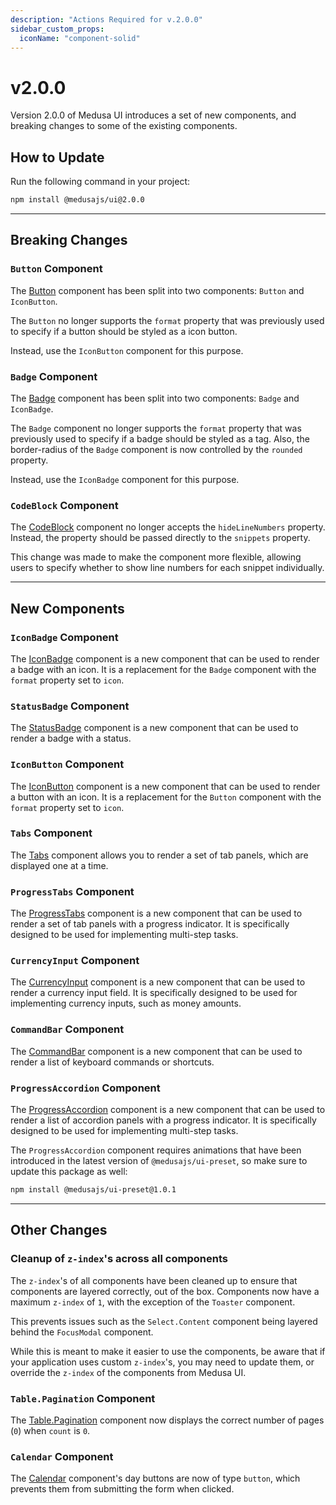 ```yaml
---
description: "Actions Required for v.2.0.0"
sidebar_custom_props:
  iconName: "component-solid"
---
```


# v2.0.0

Version 2.0.0 of Medusa UI introduces a set of new components, and breaking changes to some of the existing components.

## How to Update

Run the following command in your project:

```bash npm2yarn
npm install @medusajs/ui@2.0.0
```

---

## Breaking Changes

### `Button` Component

The [Button](https://docs.medusajs.com/ui/components/button) component has been split into two components: `Button` and `IconButton`.

The `Button` no longer supports the `format` property that was previously used to specify if a button should be styled as a icon button.

Instead, use the `IconButton` component for this purpose.

### `Badge` Component

The [Badge](https://docs.medusajs.com/ui/components/badge) component has been split into two components: `Badge` and `IconBadge`.

The `Badge` component no longer supports the `format` property that was previously used to specify if a badge should be styled as a tag. Also, the border-radius of the `Badge` component is now controlled by the `rounded` property.

Instead, use the `IconBadge` component for this purpose.

### `CodeBlock` Component

The [CodeBlock](https://docs.medusajs.com/ui/components/code-block) component no longer accepts the `hideLineNumbers` property. Instead, the property should be passed directly to the `snippets` property.

This change was made to make the component more flexible, allowing users to specify whether to show line numbers for each snippet individually.

---

## New Components

### `IconBadge` Component

The [IconBadge](https://docs.medusajs.com/ui/components/icon-badge) component is a new component that can be used to render a badge with an icon. It is a replacement for the `Badge` component with the `format` property set to `icon`.

### `StatusBadge` Component

The [StatusBadge](https://docs.medusajs.com/ui/components/status-badge) component is a new component that can be used to render a badge with a status.

### `IconButton` Component

The [IconButton](https://docs.medusajs.com/ui/components/icon-button) component is a new component that can be used to render a button with an icon. It is a replacement for the `Button` component with the `format` property set to `icon`.

### `Tabs` Component

The [Tabs](https://docs.medusajs.com/ui/components/tabs) component allows you to render a set of tab panels, which are displayed one at a time.

### `ProgressTabs` Component

The [ProgressTabs](https://docs.medusajs.com/ui/components/progress-tabs) component is a new component that can be used to render a set of tab panels with a progress indicator. It is specifically designed to be used for implementing multi-step tasks.

### `CurrencyInput` Component

The [CurrencyInput](https://docs.medusajs.com/ui/components/currency-input) component is a new component that can be used to render a currency input field. It is specifically designed to be used for implementing currency inputs, such as money amounts.

### `CommandBar` Component

The [CommandBar](https://docs.medusajs.com/ui/components/command-bar) component is a new component that can be used to render a list of keyboard commands or shortcuts.

### `ProgressAccordion` Component

The [ProgressAccordion](https://docs.medusajs.com/ui/components/progress-accordion) component is a new component that can be used to render a list of accordion panels with a progress indicator. It is specifically designed to be used for implementing multi-step tasks.

The `ProgressAccordion` component requires animations that have been introduced in the latest version of `@medusajs/ui-preset`, so make sure to update this package as well:

```bash npm2yarn
npm install @medusajs/ui-preset@1.0.1
```

---

## Other Changes

### Cleanup of `z-index`'s across all components

The `z-index`'s of all components have been cleaned up to ensure that components are layered correctly, out of the box. Components now have a maximum `z-index` of `1`, with the exception of the `Toaster` component.

This prevents issues such as the `Select.Content` component being layered behind the `FocusModal` component.

While this is meant to make it easier to use the components, be aware that if your application uses custom `z-index`'s, you may need to update them, or override the `z-index` of the components from Medusa UI.

### `Table.Pagination` Component

The [Table.Pagination](https://docs.medusajs.com/ui/components/table) component now displays the correct number of pages (`0`) when `count` is `0`.

### `Calendar` Component

The [Calendar](https://docs.medusajs.com/ui/components/calendar) component's day buttons are now of type `button`, which prevents them from submitting the form when clicked.
